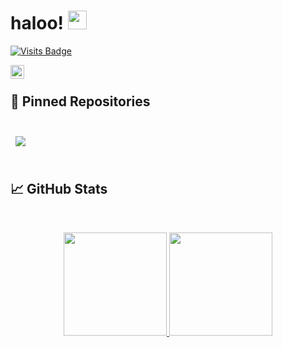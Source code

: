 # haloo! <img src="https://raw.githubusercontent.com/MartinHeinz/MartinHeinz/master/wave.gif" width="30px">

[![Visits Badge](https://badges.pufler.dev/visits/althaafridha/althaafridha)](https://github.com/althaafridha)

<a href="https://www.linkedin.com/in/althaaf-ridha-muhammad-zaydaan-batubara-607223180/">
  <img align="left" alt="Althaaf Ridha LinkedIn" width="22px" src="https://raw.githubusercontent.com/peterthehan/peterthehan/master/assets/linkedin.svg" />
</a>

<!--
**althaafridha/althaafridha** is a ✨ _special_ ✨ repository because its `README.md` (this file) appears on your GitHub profile.
-->
<br>

## 📌 Pinned Repositories

<br>

<a href="https://github.com/althaafridha/Prostant">
  <img align="center" style="margin:0.5rem" src="https://github-readme-stats.vercel.app/api/pin/?username=althaafridha&repo=Prostant&title_color=ffffff&text_color=c9cacc&icon_color=4AB197&bg_color=1A2B34" />
</a>

<br>
<br>

## &#x1f4c8; GitHub Stats

<br>

<p align="center">
  <a href="https://github.com/althaafridha" target="_blank">
    <img src="https://github-readme-stats.vercel.app/api?username=althaafridha&show_icons=true&bg_color=0E1116&text_color=EEEEEE&border_color=444" height="165">
  </a>

  <a href="https://github.com/althaafridha" target="_blank">
    <img src="https://github-readme-stats.vercel.app/api/top-langs/?username=althaafridha&layout=compact&bg_color=0E1116&text_color=EEEEEE&border_color=444&hide=objective-c"  height="165">
  </a>
  <br>
</p>
